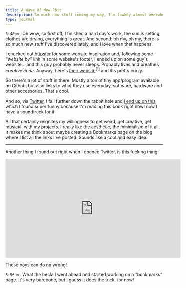 ```yaml
---
title: A Wave Of New Shit
description: So much new stuff coming my way, I'm lowkey almost overwhelmed, but not.
type: journal
---
```


`6:48pm:` Oh wow, so first off, I finished a hard day's work, the sun is setting, clothes are drying, everything is great. And second: oh my, oh my, there is so much new stuff I've discovered lately, and I love when that happens.

I checked out [httpster](http://httpster.net) for some website inspiration and, following some _“website by”_ link in some website's footer, I ended up on some guy's website... and this guy probably never sleeps. Probably lives and breathes _creative code_. Anyway, here's [their website](https://wiki.xxiivv.com/#home)<sup title="I use the “their” pronoun here because that's what they use on the website, so, I don't know, maybe they're gender fluid, prefer this pronoun, or it's a group of people... I don't know">[1]</sup> and it's pretty crazy.

So there's a lot of stuff in there. Mostly a ton of tiny app/program available on Github, but also links to what they use everyday, software, hardware and other accessories. That's cool.

And so, via [Twitter](https://twitter.com/neauoire), I fall further down the rabbit hole and [I end up on this](http://bildwissenschaft.vortok.info/the-dispossessed/) which I found super funny because I'm reading this book right now! now I have a soundtrack for it

All that certainly reignites my willingness to get weird, get creative, get musical, with my projects. I really like the aesthetic, the minimalism of it all. It makes me think about maybe creating a Bookmarks page on the blog where I list all the links I've posted. Sounds like a cool and easy idea.

---

Another thing I found out right when I opened Twitter, is this fucking thing:

<iframe width="560" height="315" src="https://www.youtube.com/embed/qtTi_uyYynA" frameborder="0" allow="accelerometer; autoplay; encrypted-media; gyroscope; picture-in-picture" allowfullscreen></iframe>

These boys can do no wrong!

`8:56pm:` What the heck! I went ahead and started working on a "bookmarks" page. It's very barebone, but I guess it does the trick, for now!
